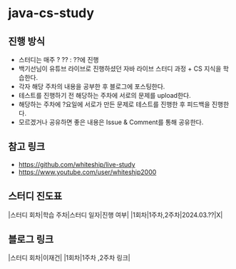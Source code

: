 # java-cs-study


진행 방식 
-----------------------
- 스터디는 매주 ? ?? : ??에 진행
- 백기선님이 유튜브 라이브로 진행하셨던 자바 라이브 스터디 과정 + CS 지식을 학습한다.
- 각자 해당 주차의 내용을 공부한 후 블로그에 포스팅한다.
- 테스트를 진행하기 전 해당하는 주차에 서로의 문제를 upload한다.
- 해당하는 주차에 ?요일에 서로가 만든 문제로 테스트를 진행한 후 피드백을 진행한다.
- 모르겠거나 공유하면 좋은 내용은 Issue & Comment를 통해 공유한다.

참고 링크
---
- https://github.com/whiteship/live-study
- https://www.youtube.com/user/whiteship2000

스터디 진도표
---
|스터디 회차|학습 주차|스터디 일자|진행 여부|
|1회차|1주차,2주차|2024.03.??|X|

블로그 링크
---
|스터디 회차|이재건|
|1회차|1주차 ,2주차 링크|

